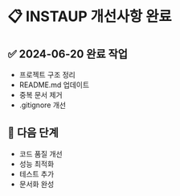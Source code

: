 # 📋 INSTAUP 개선사항 완료

## ✅ 2024-06-20 완료 작업
- 프로젝트 구조 정리
- README.md 업데이트  
- 중복 문서 제거
- .gitignore 개선

## 🔄 다음 단계
- 코드 품질 개선
- 성능 최적화
- 테스트 추가
- 문서화 완성
